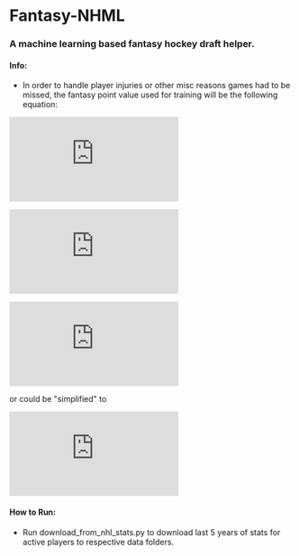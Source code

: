 # Fantasy-NHML
### A machine learning based fantasy hockey draft helper.

#### Info:
- In order to handle player injuries or other misc reasons games had to be missed, the fantasy point value used for training will be the following equation:


![equation](https://latex.codecogs.com/gif.latex?a%20%3D%20%5Ctextrm%7Btotal%20number%20of%20fantast%20points%20earned%20in%20a%20season%7D)

![equation](https://latex.codecogs.com/gif.latex?b%20%3D%20%5Ctextrm%7Bnumber%20of%20games%20played%7D)

![equation](https://latex.codecogs.com/gif.latex?%280.4a%29%20&plus;%20%280.6%28%5Cfrac%7B82a%7D%7Bb%7D%29%29)

or could be "simplified" to

![equation](https://latex.codecogs.com/gif.latex?%28%5Cfrac%7B2ab&plus;246a%7D%7B5b%7D%29)

#### How to Run:
- Run download_from_nhl_stats.py to download last 5 years of stats for active players to respective data folders.
